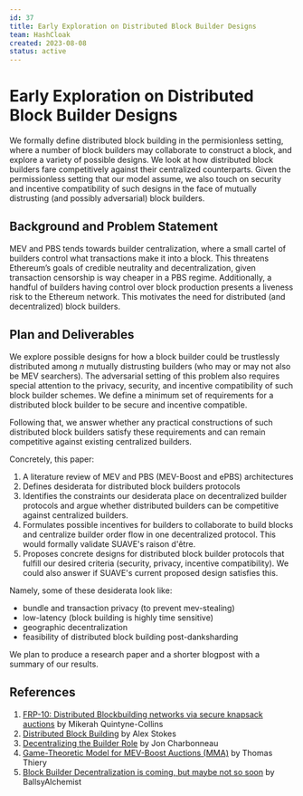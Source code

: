 ```yaml
---
id: 37
title: Early Exploration on Distributed Block Builder Designs
team: HashCloak
created: 2023-08-08
status: active
---
```


# Early Exploration on Distributed Block Builder Designs
We formally define distributed block building in the permisionless setting, where a number of block builders may collaborate to construct a block, and explore a variety of possible designs. We look at how distributed block builders fare competitively against their centralized counterparts. Given the permissionless setting that our model assume, we also touch on security and incentive compatibility of such designs in the face of mutually distrusting (and possibly adversarial) block builders.

## Background and Problem Statement
MEV and PBS tends towards builder centralization, where a small cartel of builders control what transactions make it into a block. This threatens Ethereum’s goals of credible neutrality and decentralization, given transaction censorship is way cheaper in a PBS regime. Additionally, a handful of builders having control over block production presents a liveness risk to the Ethereum network. This motivates the need for distributed (and decentralized) block builders.

## Plan and Deliverables
We explore possible designs for how a block builder could be trustlessly distributed among *n* mutually distrusting builders (who may or may not also be MEV searchers). The adversarial setting of this problem also requires special attention to the privacy, security, and incentive compatibility of such block builder schemes. We define a minimum set of requirements for a distributed block builder to be secure and incentive compatible.

Following that, we answer whether any practical constructions of such distributed block builders satisfy these requirements and can remain competitive against existing centralized builders.

Concretely, this paper:
1. A literature review of MEV and PBS (MEV-Boost and ePBS) architectures
5. Defines desiderata for distributed block builders protocols
6. Identifies the constraints our desiderata place on decentralized builder protocols and argue whether distributed builders can be competitive against centralized builders.
7. Formulates possible incentives for builders to collaborate to build blocks and centralize builder order flow in one decentralized protocol. This would formally validate SUAVE's raison d'être.
8. Proposes concrete designs for distributed block builder protocols that fulfill our desired criteria (security, privacy, incentive compatibility). We could also answer if SUAVE's current proposed design satisfies this.

Namely, some of these desiderata look like:
- bundle and transaction privacy (to prevent mev-stealing)
- low-latency (block building is highly time sensitive)
- geographic decentralization
- feasibility of distributed block building post-danksharding

We plan to produce a research paper and a shorter blogpost with a summary of our results.

## References
1. [FRP-10: Distributed Blockbuilding networks via secure knapsack auctions](https://collective.flashbots.net/t/frp-10-distributed-blockbuilding-networks-via-secure-knapsack-auctions/1955) by Mikerah Quintyne-Collins
2. [Distributed Block Building](https://github.com/flashbots/mev-boost/issues/139) by Alex Stokes
3. [Decentralizing the Builder Role](https://joncharbonneau.substack.com/p/decentralizing-the-builder-role) by Jon Charbonneau
4. [Game-Theoretic Model for MEV-Boost Auctions (MMA)](https://ethresear.ch/t/game-theoretic-model-for-mev-boost-auctions-mma/16206?utm_source=substack&utm_medium=email) by Thomas Thiery
5. [Block Builder Decentralization is coming, but maybe not so soon](https://bittokoin.substack.com/p/block-builder-decentralization-is) by BallsyAlchemist
